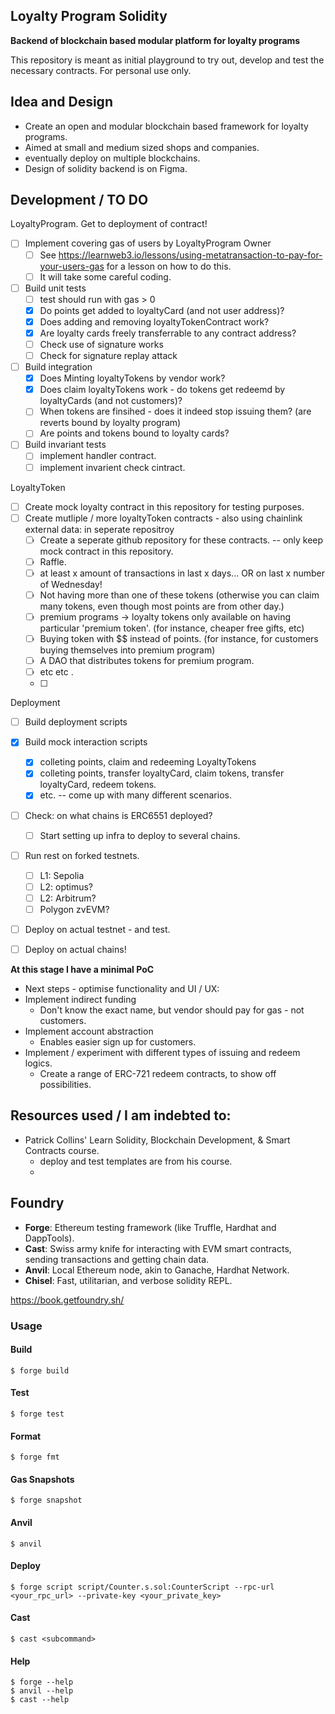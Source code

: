 ## Loyalty Program Solidity 
**Backend of blockchain based modular platform for loyalty programs**

This repository is meant as initial playground to try out, develop and test the necessary contracts.
For personal use only. 

## Idea and Design
- Create an open and modular blockchain based framework for loyalty programs. 
- Aimed at small and medium sized shops and companies. 
- eventually deploy on multiple blockchains. 
- Design of solidity backend is on Figma. 

## Development / TO DO
LoyaltyProgram. Get to deployment of contract! 
- [ ] Implement covering gas of users by LoyaltyProgram Owner
  - [ ] See https://learnweb3.io/lessons/using-metatransaction-to-pay-for-your-users-gas for a lesson on how to do this. 
  - [ ] It will take some careful coding. 
- [ ] Build unit tests 
  - [ ] test should run with gas > 0 
  - [x] Do points get added to loyaltyCard (and not user address)? 
  - [x] Does adding and removing loyaltyTokenContract work? 
  - [x] Are loyalty cards freely transferrable to any contract address? 
  - [ ] Check use of signature works 
  - [ ] Check for signature replay attack 
- [ ] Build integration
  - [x] Does Minting loyaltyTokens by vendor work? 
  - [x] Does claim loyaltyTokens work - do tokens get redeemd by loyaltyCards (and not customers)? 
  - [ ] When tokens are finsihed - does it indeed stop issuing them? (are reverts bound by loyalty program)
  - [ ] Are points and tokens bound to loyalty cards?
- [ ] Build invariant tests
  - [ ] implement handler contract. 
  - [ ] implement invarient check cintract. 

LoyaltyToken 
- [ ] Create mock loyalty contract in this repository for testing purposes.  
- [ ] Create mutliple / more loyaltyToken contracts - also using chainlink external data: in seperate repositroy 
  - [ ] Create a seperate github repository for these contracts. -- only keep mock contract in this repository.  
  - [ ] Raffle. 
  - [ ] at least x amount of transactions in last x days... OR on last x number of Wednesday! 
  - [ ] Not having more than one of these tokens (otherwise you can claim many tokens, even though most points are from other day.)  
  - [ ] premium programs -> loyalty tokens only available on having particular 'premium token'. (for instance, cheaper free gifts, etc)
  - [ ] Buying token with $$ instead of points. (for instance, for customers buying themselves into premium program)
  - [ ] A DAO that distributes tokens for premium program. 
  - [ ] etc etc . 
  - [ ] 

Deployment 
- [ ] Build deployment scripts
- [x] Build mock interaction scripts 
  - [x] colleting points, claim and redeeming LoyaltyTokens
  - [x] colleting points, transfer loyaltyCard, claim tokens, transfer loyaltyCard, redeem tokens. 
  - [x] etc. -- come up with many different scenarios.
- [ ] Check: on what chains is ERC6551 deployed?  
  - [ ] Start setting up infra to deploy to several chains. 
- [ ] Run rest on forked testnets.
  - [ ] L1: Sepolia 
  - [ ] L2: optimus? 
  - [ ] L2: Arbitrum? 
  - [ ] Polygon zvEVM? 
- [ ] Deploy on actual testnet - and test.
- [ ] Deploy on actual chains! 


**At this stage I have a minimal PoC** 

- Next steps - optimise functionality and UI / UX:  
- Implement indirect funding
  - Don't know the exact name, but vendor should pay for gas - not customers. 
- Implement account abstraction
  - Enables easier sign up for customers. 
- Implement / experiment with different types of issuing and redeem logics. 
  - Create a range of ERC-721 redeem contracts, to show off possibilities.

## Resources used / I am indebted to:  
-  Patrick Collins' Learn Solidity, Blockchain Development, & Smart Contracts course. 
   -  deploy and test templates are from his course. 
   -    

## Foundry

-   **Forge**: Ethereum testing framework (like Truffle, Hardhat and DappTools).
-   **Cast**: Swiss army knife for interacting with EVM smart contracts, sending transactions and getting chain data.
-   **Anvil**: Local Ethereum node, akin to Ganache, Hardhat Network.
-   **Chisel**: Fast, utilitarian, and verbose solidity REPL.


https://book.getfoundry.sh/

### Usage

#### Build

```shell
$ forge build
```

#### Test

```shell
$ forge test
```

#### Format

```shell
$ forge fmt
```

#### Gas Snapshots

```shell
$ forge snapshot
```

#### Anvil

```shell
$ anvil
```

#### Deploy

```shell
$ forge script script/Counter.s.sol:CounterScript --rpc-url <your_rpc_url> --private-key <your_private_key>
```

#### Cast

```shell
$ cast <subcommand>
```

#### Help

```shell
$ forge --help
$ anvil --help
$ cast --help
```
